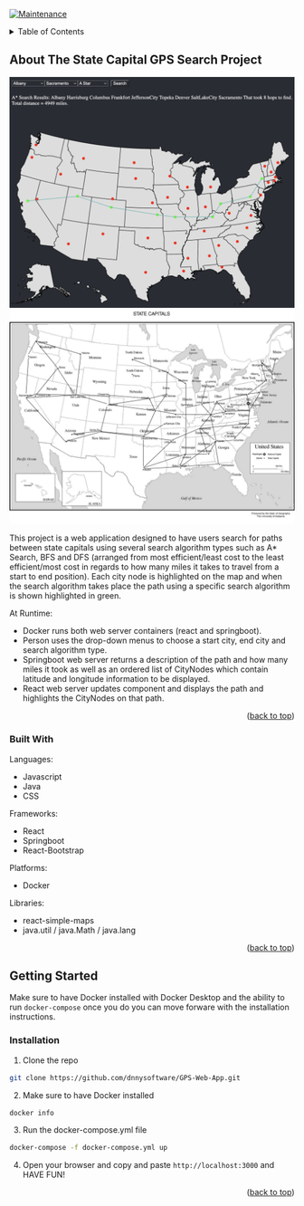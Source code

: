 <a name="readme-top"></a>

[![Maintenance](https://img.shields.io/badge/Maintained%3F-yes-green.svg)](https://GitHub.com/Naereen/StrapDown.js/graphs/commit-activity)


<!-- TABLE OF CONTENTS -->
<details>
  <summary>Table of Contents</summary>
  <ol>
    <li>
      <a href="#about-the-project">About The Project</a>
      <ul>
        <li><a href="#built-with">Built With</a></li>
      </ul>
    </li>
    <li>
      <a href="#getting-started">Getting Started</a>
      <ul>
        <li><a href="#prerequisites">Prerequisites</a></li>
      </ul>
    </li>
    <li><<a href="#installation">Installation</a></li>
  </ol>
</details>



<!-- ABOUT THE PROJECT -->
## About The State Capital GPS Search Project

![My Demo](img/demo.png)
![State Captial GPS Search](img/Captials-Map.png)

This project is a web application designed to have users search for paths between state capitals using several search algorithm types such as A* Search, BFS and DFS (arranged from most efficient/least cost to the least efficient/most cost in regards to how many miles it takes to travel from a start to end position). Each city node is highlighted on the map and when the search algorithm takes place the path using a specific search algorithm is shown highlighted in green.

At Runtime: 
* Docker runs both web server containers (react and springboot).
* Person uses the drop-down menus to choose a start city, end city and search algorithm type.
* Springboot web server returns a description of the path and how many miles it took as well as an ordered list of CityNodes which contain latitude and longitude information to be displayed.
* React web server updates component and displays the path and highlights the CityNodes on that path.


<p align="right">(<a href="#readme-top">back to top</a>)</p>


### Built With

Languages:
* Javascript
* Java
* CSS

Frameworks:
* React
* Springboot
* React-Bootstrap

Platforms:
* Docker

Libraries:
* react-simple-maps
* java.util / java.Math / java.lang

<p align="right">(<a href="#readme-top">back to top</a>)</p>


<!-- GETTING STARTED -->
## Getting Started

Make sure to have Docker installed with Docker Desktop and the ability to run `docker-compose` once you do you can move forware with the installation instructions.

### Installation

1. Clone the repo
  ```sh
  git clone https://github.com/dnnysoftware/GPS-Web-App.git
  ```
2. Make sure to have Docker installed 
  ```sh
  docker info
  ```
3. Run the docker-compose.yml file 
  ```sh
  docker-compose -f docker-compose.yml up
  ```
4. Open your browser and copy and paste `http://localhost:3000` and HAVE FUN!

<p align="right">(<a href="#readme-top">back to top</a>)</p>